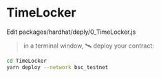 # TimeLocker

Edit packages/hardhat/deply/0_TimeLocker.js

> in a terminal window, 🛰 deploy your contract:

```bash
cd TimeLocker
yarn deploy --network bsc_testnet
```
